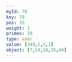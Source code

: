 ```yaml
---
myId: 70
key: 79
pos: 35
weight: 1
primes: 10
type: user
value: [349,1,1,1]
object: [7,14,18,35,44]
---
```

